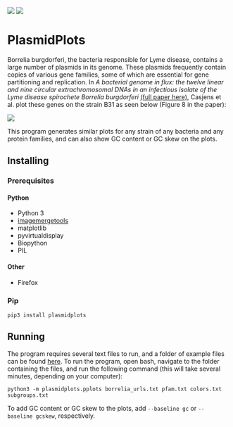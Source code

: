 ![](https://img.shields.io/github/release-pre/chenkail/plasmidplots.svg)
![](https://img.shields.io/github/license/Chenkail/plasmidplots.svg)
# PlasmidPlots

Borrelia burgdorferi, the bacteria responsible for Lyme disease, contains a large number of plasmids in its genome. These plasmids frequently contain copies of various gene families, some of which are essential for gene partitioning and replication. In *A bacterial genome in flux: the twelve linear and nine circular extrachromosomal DNAs in an infectious isolate of the Lyme disease spirochete Borrelia burgdorferi* [(full paper here)](https://onlinelibrary.wiley.com/doi/full/10.1046/j.1365-2958.2000.01698.x), Casjens et al. plot these genes on the strain B31 as seen below (Figure 8 in the paper):

![](https://wol-prod-cdn.literatumonline.com/cms/attachment/ca139954-6948-4d91-a567-c720e741c7f6/mmi_1698_f8.gif)

This program generates similar plots for any strain of any bacteria and any protein families, and can also show GC content or GC skew on the plots.

## Installing

### Prerequisites

#### Python
 - Python 3
 - [imagemergetools](https://github.com/Chenkail/imagemergetools)
 - matplotlib
 - pyvirtualdisplay
 - Biopython
 - PIL

#### Other
 - Firefox

### Pip
```
pip3 install plasmidplots
```

## Running
The program requires several text files to run, and a folder of example files can be found [here](https://drive.google.com/open?id=1oZpTRwPDGC5YsEs74oZMlLodlZzwWHXg). To run the program, open bash, navigate to the folder containing the files, and run the following command (this will take several minutes, depending on your computer):
```
python3 -m plasmidplots.pplots borrelia_urls.txt pfam.txt colors.txt subgroups.txt
```
To add GC content or GC skew to the plots, add `--baseline gc` or `--baseline gcskew`, respectively.
